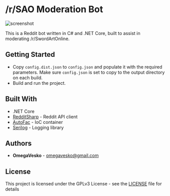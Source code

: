 # /r/SAO Moderation Bot

![screenshot](https://i.imgur.com/Ok0Bu9X.png)

This is a Reddit bot written in C# and .NET Core, built to assist in moderating /r/SwordArtOnline. 

## Getting Started

- Copy `config.dist.json` to `config.json` and populate it with the required parameters. Make sure `config.json` is set to copy to the output directory on each build.
- Build and run the project.

## Built With

* .NET Core 
* [RedditSharp](https://github.com/CrustyJew/RedditSharp) - Reddit API client
* [AutoFac](https://github.com/autofac/Autofac) - IoC container
* [Serilog](https://github.com/serilog/serilog) - Logging library

## Authors

* **OmegaVesko** - omegavesko@gmail.com

## License

This project is licensed under the GPLv3 License - see the [LICENSE](LICENSE) file for details
